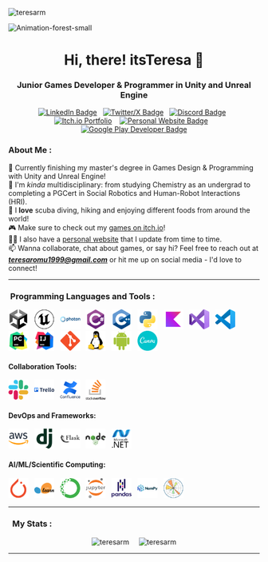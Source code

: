 <!-- Profile Views -->
<p align="left"> <img src="https://komarev.com/ghpvc/?username=teresarm&label=Profile%20views&color=0e75b6&style=flat" alt="teresarm" /> </p>

<!-- Header GIF -->
![Animation-forest-small](https://github.com/TeresaRM/TeresaRM/assets/91287055/054d91dc-014a-46ee-859a-ff37be45166b)

<!-- Header Info -->
<h1 align="center">Hi, there! itsTeresa 🤗</h1>
<h3 align="center">Junior Games Developer & Programmer in Unity and Unreal Engine</h3>

<!-- Badges -->
<div id="badges">
  <p align="center">
    <a href="https://linkedin.com/in/teresarodriguezm"><img src="https://img.shields.io/badge/LinkedIn-blue?style=plastic&logo=linkedin&logoColor=white" alt="LinkedIn Badge"/></a>&nbsp&nbsp
    <a href="https://twitter.com/tere_wisdom"><img src="https://img.shields.io/badge/X%20(Twitter)-grey?style=plastic&logo=x&logoColor=white" alt="Twitter/X Badge"/></a>&nbsp&nbsp
    <a href="https://discord.com/users/759807783511654400"><img src="https://img.shields.io/badge/Discord-darkblue?style=plastic&logo=discord&logoColor=white" alt="Discord Badge"/></a>&nbsp&nbsp
    <a href="https://itsteresa.itch.io/"><img src="https://img.shields.io/badge/My%20Games-violet?style=plastic" alt="Itch.io Portfolio"/></a>&nbsp&nbsp&nbsp
    <a href="https://teresarm.carrd.co/"><img src="https://img.shields.io/badge/Personal%20Website-purple?style=plastic" alt="Personal Website Badge"/></a>&nbsp&nbsp&nbsp
    <a href="https://play.google.com/store/apps/dev?id=9106694472686169862"><img src="https://img.shields.io/badge/Google%20Play%20Developer-darkgreen?style=plastic" alt="Google Play Developer Badge"/></a>
  <p/>
</div>

<!-- Main Body -->
### About Me :
👾 Currently finishing my master's degree in Games Design & Programming with Unity and Unreal Engine!  
🌱 I'm _kinda_ multidisciplinary: from studying Chemistry as an undergrad to completing a PGCert in Social Robotics and Human-Robot Interactions (HRI).  
🤿 I **love** scuba diving, hiking and enjoying different foods from around the world!  
🎮 Make sure to check out my [games on itch.io](https://itsteresa.itch.io/)!  
👨‍💻 I also have a [personal website](https://teresarm.carrd.co/) that I update from time to time.  
📫 Wanna collaborate, chat about games, or say hi? Feel free to reach out at _**teresaromu1999@gmail.com**_ or hit me up on social media - I'd love to connect!  

---

<!-- Languages and Tools -->
### &nbsp;Programming Languages and Tools :
<p align="left"> 
  <img src="https://github.com/devicons/devicon/blob/master/icons/unity/unity-original.svg" alt="unity" width="40" height="40"/> &nbsp
  <img src="https://github.com/devicons/devicon/blob/master/icons/unrealengine/unrealengine-original.svg" alt="unreal" width="40" height="40"/> &nbsp
  <img src="https://github.com/devicons/devicon/blob/master/icons/photonengine/photonengine-original.svg" alt="photon_engine" width="40" height="40"/> &nbsp
  <img src="https://github.com/devicons/devicon/blob/master/icons/csharp/csharp-original.svg" alt="csharp" width="40" height="40"/> &nbsp
  <img src="https://github.com/devicons/devicon/blob/master/icons/cplusplus/cplusplus-original.svg" alt="cplusplus" width="40" height="40"/> &nbsp
  <img src="https://github.com/devicons/devicon/blob/master/icons/python/python-original.svg" alt="python" width="40" height="40"/> &nbsp
  <img src="https://github.com/devicons/devicon/blob/master/icons/kotlin/kotlin-original.svg" alt="kotlin" width="40" height="40"/> &nbsp
  <img src="https://github.com/devicons/devicon/blob/master/icons/visualstudio/visualstudio-original.svg" alt="visual_studio" width="40" height="40"/> &nbsp
  <img src="https://github.com/devicons/devicon/blob/master/icons/vscode/vscode-original.svg" alt="vscode" width="40" height="40"/> &nbsp
  <img src="https://github.com/devicons/devicon/blob/master/icons/pycharm/pycharm-original.svg" alt="pycharm" width="40" height="40"/> &nbsp
  <img src="https://github.com/devicons/devicon/blob/master/icons/intellij/intellij-original.svg" alt="intellij" width="40" height="40"/> &nbsp
  <img src="https://github.com/devicons/devicon/blob/master/icons/git/git-original.svg" alt="git" width="40" height="40"/> &nbsp
  <img src="https://github.com/devicons/devicon/blob/master/icons/linux/linux-original.svg" alt="linux" width="40" height="40"/> &nbsp
  <img src="https://github.com/devicons/devicon/blob/master/icons/android/android-original.svg" alt="android" width="40" height="40"/> &nbsp
  <img src="https://github.com/devicons/devicon/blob/master/icons/canva/canva-original.svg" alt="canva" width="40" height="40"/>
<p/>

<h4 align="left"> Collaboration Tools:</h4> <p align="left">
  <img src="https://github.com/devicons/devicon/blob/master/icons/slack/slack-original.svg" alt="slack" width="40" height="40"/> &nbsp
  <img src="https://github.com/devicons/devicon/blob/master/icons/trello/trello-original-wordmark.svg" alt="trello" width="40" height="40"/> &nbsp
  <img src="https://github.com/devicons/devicon/blob/master/icons/confluence/confluence-original-wordmark.svg" alt="confluence" width="40" height="40"/> &nbsp
  <img src="https://github.com/devicons/devicon/blob/master/icons/stackoverflow/stackoverflow-original-wordmark.svg" alt="stackoverflow" width="40" height="40"/>
</p>

<h4 align="left"> DevOps and Frameworks:</h4> <p align="left">
  <img src="https://github.com/devicons/devicon/blob/master/icons/amazonwebservices/amazonwebservices-original-wordmark.svg" alt="aws" width="40" height="40"/> &nbsp
  <img src="https://github.com/devicons/devicon/blob/master/icons/django/django-plain.svg" alt="django" width="40" height="40"/> &nbsp
  <img src="https://github.com/devicons/devicon/blob/master/icons/flask/flask-original-wordmark.svg" alt="flask" width="40" height="40"/> &nbsp
  <img src="https://github.com/devicons/devicon/blob/master/icons/nodejs/nodejs-original-wordmark.svg" alt="nodejs" width="40" height="40"/> &nbsp
  <img src="https://github.com/devicons/devicon/blob/master/icons/dot-net/dot-net-original-wordmark.svg" alt="dotnet" width="40" height="40"/>
</p>

<h4 align="left">AI/ML/Scientific Computing:</h4> <p align="left">
  <img src="https://github.com/devicons/devicon/blob/master/icons/pytorch/pytorch-original.svg" alt="pytorch" width="40" height="40"/> &nbsp
  <img src="https://github.com/devicons/devicon/blob/master/icons/scikitlearn/scikitlearn-original.svg" alt="scikit_learn" width="40" height="40"/> &nbsp
  <img src="https://github.com/devicons/devicon/blob/master/icons/anaconda/anaconda-original.svg" alt="anaconda" width="40" height="40"/> &nbsp
  <img src="https://github.com/devicons/devicon/blob/master/icons/jupyter/jupyter-original-wordmark.svg" alt="jupyter" width="40" height="40"/> &nbsp
  <img src="https://github.com/devicons/devicon/blob/master/icons/pandas/pandas-original-wordmark.svg" alt="pandas" width="40" height="40"/> &nbsp
  <img src="https://github.com/devicons/devicon/blob/master/icons/numpy/numpy-original-wordmark.svg" alt="numpy" width="40" height="40"/> &nbsp
  <img src="https://github.com/devicons/devicon/blob/master/icons/matplotlib/matplotlib-original.svg" alt="matplotlib" width="40" height="40"/>
</p>

---

<!-- Github Stats -->
### &nbsp; My Stats :
<p align="center">
  <img align="center" src="https://github-readme-stats.vercel.app/api/top-langs?username=teresarm&show_icons=true&locale=en&layout=compact&theme=cobalt" alt="teresarm" /> &nbsp&nbsp&nbsp
  <img align="center" src="https://github-readme-stats.vercel.app/api?username=teresarm&show_icons=true&locale=en&theme=cobalt" alt="teresarm" />
</p>


---

